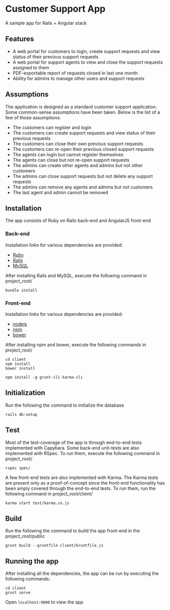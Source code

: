 # Customer Support App
A sample app for Rails + Angular stack

## Features

* A web portal for customers to login, create support requests and view status of their previous support requests
* A web portal for support agents to view and close the support requests assigned to them
* PDF-exportable report of requests closed in last one month
* Ability for admins to manage other users and support requests

## Assumptions
The application is designed as a standard customer support application.
Some common-sense assumptions have been taken. Below is the list of a few of those assumptions:
* The customers can register and login
* The customers can create support requests and view status of their previous requests
* The customers can close their own previous support requests
* The customers can re-open their previous closed support requests
* The agents can login but cannot register themselves
* The agents can close but not re-open support requests
* The admins can create other agents and admins but not other customers
* The admins can close support requests but not delete any support requests
* The admins can remove any agents and admins but not customers
* The last agent and admin cannot be removed

## Installation
The app consists of Ruby on Rails back-end and AngularJS front-end

### Back-end
Installation links for various dependencies are provided:
* [Ruby](https://www.ruby-lang.org/en/documentation/installation/)
* [Rails](http://guides.railsgirls.com/install#setup-for-linux)
* [MySQL](https://www.tutorialspoint.com/mysql/mysql-installation.htm)

After installing Rails and MySQL, execute the following command in project_root/
```
bundle install
```

### Front-end
Installation links for various dependencies are provided:
* [nodejs](https://nodejs.org/en/download/package-manager/)
* [npm](http://blog.npmjs.org/post/85484771375/how-to-install-npm)
* [bower](https://bower.io/#install-bower)

After installing npm and bower, execute the following commands in project_root/
```
cd client
npm install
bower install

npm install -g grunt-cli karma-cli
```

## Initialization
Run the following the command to initialize the database
```
rails db:setup
```

## Test
Most of the test-coverage of the app is through end-to-end tests implemented
with Capybara. Some back-end unit-tests are also implemented with RSpec. To run
them, execute the following command in project_root/
```
rspec spec/
```
A few front-end tests are also implemented with Karma. The Karma tests are present only
as a proof-of-concept since the front-end functionality has been amply covered
through the end-to-end tests. To run them, run the following command in project_root/client/
```
karma start test/karma.co.js
```

## Build
Run the following the command to build the app front-end in the project_root/public
```
grunt build --gruntfile client/Gruntfile.js
```

## Running the app

After installing all the dependencies, the app can be run by executing the following commands:
```
cd client
grunt serve
```
Open `localhost:9000` to view the app
